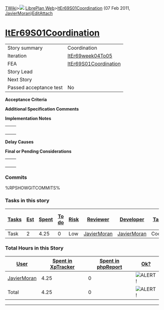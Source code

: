[TWiki](Main_WebHome)&gt;![](/twiki/pub/TWiki/TWikiDocGraphics/web-bg-small.gif) [LibrePlan Web](LibrePlan_WebHome)&gt;[ItEr69S01Coordination](LibrePlan_ItEr69S01Coordination "Topic revision: 2 (07 Feb 2011 - 10:28:31)") (07 Feb 2011, [JavierMoran](Main_JavierMoran))[Edit](LibrePlan_ItEr69S01Coordination?t=1520343654 "Edit this topic text")[Attach](/twiki/bin/attach/LibrePlan/ItEr69S01Coordination "Attach an image or document to this topic")  

 [ItEr69S01Coordination](LibrePlan_ItEr69S01Coordination)
=========================================================

|                        |                                                          |
|------------------------|----------------------------------------------------------|
| Story summary          | Coordination                                             |
| Iteration              | [ItEr69week04To05](LibrePlan_ItEr69week04To05)           |
| FEA                    | [ItEr69S01Coordination](LibrePlan_ItEr69S01Coordination) |
| Story Lead             |                                                          |
| Next Story             |                                                          |
| Passed acceptance test | No                                                       |

**Acceptance Criteria**

**Additional Specification Comments**

**Implementation Notes**

|     |     |
|-----|-----|
|     |     |

**Delay Causes**

**Final or Pending Considerations**

|     |     |
|-----|-----|
|     |     |

###  Commits

%RPSHOWGITCOMMITS%

###  Tasks in this story

| [Tasks](LibrePlan_ItEr69S01Coordination?sortcol=0;table=2;up=0#sorted_table "Sort by this column") | [Est](LibrePlan_ItEr69S01Coordination?sortcol=1;table=2;up=0#sorted_table "Sort by this column") | [Spent](LibrePlan_ItEr69S01Coordination?sortcol=2;table=2;up=0#sorted_table "Sort by this column") | [To do](LibrePlan_ItEr69S01Coordination?sortcol=3;table=2;up=0#sorted_table "Sort by this column") | [Risk](LibrePlan_ItEr69S01Coordination?sortcol=4;table=2;up=0#sorted_table "Sort by this column") | [Reviewer](LibrePlan_ItEr69S01Coordination?sortcol=5;table=2;up=0#sorted_table "Sort by this column") | [Developer](LibrePlan_ItEr69S01Coordination?sortcol=6;table=2;up=0#sorted_table "Sort by this column") | [Task Name](LibrePlan_ItEr69S01Coordination?sortcol=7;table=2;up=0#sorted_table "Sort by this column") | [Start Date](LibrePlan_ItEr69S01Coordination?sortcol=8;table=2;up=0#sorted_table "Sort by this column") | [Est End Date](LibrePlan_ItEr69S01Coordination?sortcol=9;table=2;up=0#sorted_table "Sort by this column") | [End Date](LibrePlan_ItEr69S01Coordination?sortcol=10;table=2;up=0#sorted_table "Sort by this column") |
|----------------------------------------------------------------------------------------------------|--------------------------------------------------------------------------------------------------|----------------------------------------------------------------------------------------------------|----------------------------------------------------------------------------------------------------|---------------------------------------------------------------------------------------------------|-------------------------------------------------------------------------------------------------------|--------------------------------------------------------------------------------------------------------|--------------------------------------------------------------------------------------------------------|---------------------------------------------------------------------------------------------------------|-----------------------------------------------------------------------------------------------------------|--------------------------------------------------------------------------------------------------------|
| Task                                                                                               | 2                                                                                                | 4.25                                                                                               | 0                                                                                                  | Low                                                                                               | [JavierMoran](Main_JavierMoran)                                                                       | [JavierMoran](Main_JavierMoran)                                                                        | Coordination                                                                                           |                                                                                                         |                                                                                                           |                                                                                                        |

###  Total Hours in this Story

| [User](LibrePlan_ItEr69S01Coordination?sortcol=0;table=3;up=0#sorted_table "Sort by this column") | [Spent in XpTracker](LibrePlan_ItEr69S01Coordination?sortcol=1;table=3;up=0#sorted_table "Sort by this column") | [Spent in phpReport](LibrePlan_ItEr69S01Coordination?sortcol=2;table=3;up=0#sorted_table "Sort by this column") | [Ok?](LibrePlan_ItEr69S01Coordination?sortcol=3;table=3;up=0#sorted_table "Sort by this column") |
|---------------------------------------------------------------------------------------------------|-----------------------------------------------------------------------------------------------------------------|-----------------------------------------------------------------------------------------------------------------|--------------------------------------------------------------------------------------------------|
| [JavierMoran](Main_JavierMoran)                                                                   | 4.25                                                                                                            | 0                                                                                                               | ![ALERT!](/twiki/pub/TWiki/TWikiDocGraphics/warning.gif "ALERT!")                                |
| Total                                                                                             | 4.25                                                                                                            | 0                                                                                                               | ![ALERT!](/twiki/pub/TWiki/TWikiDocGraphics/warning.gif "ALERT!")                                |

------------------------------------------------------------------------
